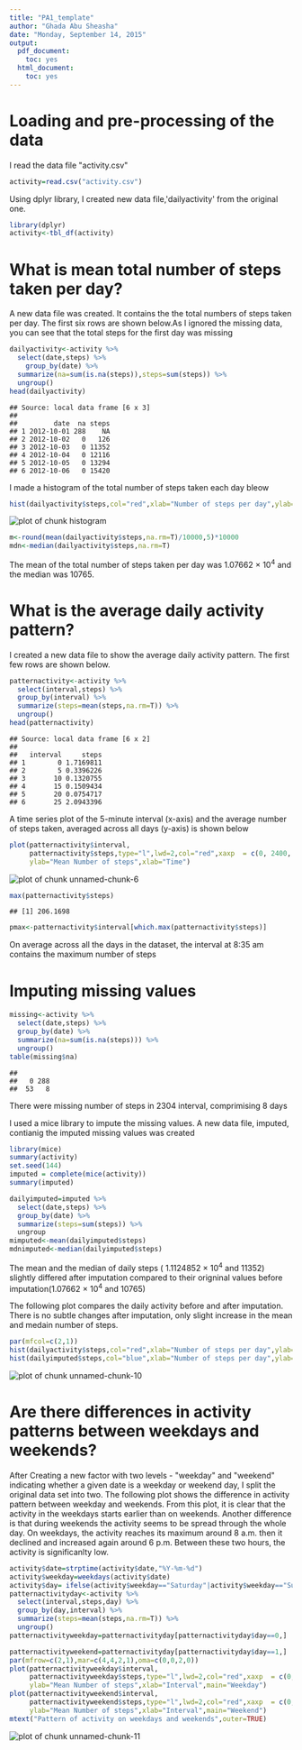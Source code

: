 ```yaml
---
title: "PA1_template"
author: "Ghada Abu Sheasha"
date: "Monday, September 14, 2015"
output:
  pdf_document:
    toc: yes
  html_document:
    toc: yes
---
```

# Loading and pre-processing of the data

I read the data file "activity.csv"

```r
activity=read.csv("activity.csv")
```

Using dplyr library, I created new data file,'dailyactivity' from the original one. 

```r
library(dplyr)
activity<-tbl_df(activity)
```

# What is mean total number of steps taken per day?

A new data file was created. It contains the the total numbers of steps taken per day. The first six rows are shown below.As I ignored the missing data, you can see that the total steps for the first day was missing

```r
dailyactivity<-activity %>%
  select(date,steps) %>%
    group_by(date) %>%
  summarize(na=sum(is.na(steps)),steps=sum(steps)) %>%
  ungroup()
head(dailyactivity)
```

```
## Source: local data frame [6 x 3]
## 
##         date  na steps
## 1 2012-10-01 288    NA
## 2 2012-10-02   0   126
## 3 2012-10-03   0 11352
## 4 2012-10-04   0 12116
## 5 2012-10-05   0 13294
## 6 2012-10-06   0 15420
```
I made a histogram of the total number of steps taken each day bleow

```r
hist(dailyactivity$steps,col="red",xlab="Number of steps per day",ylab="",main="Histogram showing the distribution of daily steps")
```

![plot of chunk histogram](figure/histogram-1.png) 


```r
m<-round(mean(dailyactivity$steps,na.rm=T)/10000,5)*10000
mdn<-median(dailyactivity$steps,na.rm=T)
```
The mean of the total number of steps taken per day was 1.07662 &times; 10<sup>4</sup> and the median was 10765. 

# What is the average daily activity pattern?

I created a new data file to show the average daily activity pattern. The first few rows are shown below. 

```r
patternactivity<-activity %>%
  select(interval,steps) %>%
  group_by(interval) %>%
  summarize(steps=mean(steps,na.rm=T)) %>%
  ungroup()
head(patternactivity)
```

```
## Source: local data frame [6 x 2]
## 
##   interval     steps
## 1        0 1.7169811
## 2        5 0.3396226
## 3       10 0.1320755
## 4       15 0.1509434
## 5       20 0.0754717
## 6       25 2.0943396
```
A time series plot of the 5-minute interval (x-axis) and the average number of steps taken, averaged across all days (y-axis) is shown below

```r
plot(patternactivity$interval,
     patternactivity$steps,type="l",lwd=2,col="red",xaxp  = c(0, 2400, 24),
     ylab="Mean Number of steps",xlab="Time")
```

![plot of chunk unnamed-chunk-6](figure/unnamed-chunk-6-1.png) 

```r
max(patternactivity$steps)
```

```
## [1] 206.1698
```

```r
pmax<-patternactivity$interval[which.max(patternactivity$steps)]
```
On average across all the days in the dataset, the interval at 8:35 am contains the maximum number of steps

# Imputing missing values


```r
missing<-activity %>%
  select(date,steps) %>%
  group_by(date) %>%
  summarize(na=sum(is.na(steps))) %>%
  ungroup()
table(missing$na)
```

```
## 
##   0 288 
##  53   8
```
There were missing number of steps in 2304 interval, comprimising 8 days

I used a mice library to impute the missing values. A new data file, imputed, contianig the imputed missing values was created

```r
library(mice)
summary(activity)
set.seed(144)
imputed = complete(mice(activity))
summary(imputed)

dailyimputed=imputed %>%
  select(date,steps) %>%
  group_by(date) %>%
  summarize(steps=sum(steps)) %>%
  ungroup
mimputed<-mean(dailyimputed$steps)
mdnimputed<-median(dailyimputed$steps)
```
The mean and the median of daily steps  ( 1.1124852 &times; 10<sup>4</sup> and 11352) slightly differed after imputation compared to their origninal values before imputation(1.07662 &times; 10<sup>4</sup> and 10765)

The following plot compares the daily activity before and after imputation. There is no subtle changes after imputation, only slight increase in the mean and medain number of steps.


```r
par(mfcol=c(2,1))
hist(dailyactivity$steps,col="red",xlab="Number of steps per day",ylab="",main="Histogram showing the distribution of daily steps before imputation of missing values")
hist(dailyimputed$steps,col="blue",xlab="Number of steps per day",ylab="",main="Histogram showing the distribution of daily steps after imputation of missing values")
```

![plot of chunk unnamed-chunk-10](figure/unnamed-chunk-10-1.png) 



# Are there differences in activity patterns between weekdays and weekends?

After Creating a new factor with two levels - "weekday" and "weekend" indicating whether a given date is a weekday or weekend day, I split the original data set into two. The following plot shows the difference in activity pattern between weekday and weekends. From this plot, it is clear that the activity in the weekdays starts earlier than on weekends. Another difference is that during weekends the activity seems to be spread through the whole day. On weekdays, the activity reaches its maximum around 8 a.m. then it declined and increased again around 6 p.m. Between these two hours, the activity is significanlty low.



```r
activity$date=strptime(activity$date,"%Y-%m-%d")
activity$weekday=weekdays(activity$date)
activity$day= ifelse(activity$weekday=="Saturday"|activity$weekday=="Sunday", 1, 0)
patternactivityday<-activity %>%
  select(interval,steps,day) %>%
  group_by(day,interval) %>%
  summarize(steps=mean(steps,na.rm=T)) %>%
  ungroup()
patternactivityweekday=patternactivityday[patternactivityday$day==0,]

patternactivityweekend=patternactivityday[patternactivityday$day==1,]
par(mfrow=c(2,1),mar=c(4,4,2,1),oma=c(0,0,2,0))
plot(patternactivityweekday$interval,
     patternactivityweekday$steps,type="l",lwd=2,col="red",xaxp  = c(0, 2400, 24),
     ylab="Mean Number of steps",xlab="Interval",main="Weekday")
plot(patternactivityweekend$interval,
     patternactivityweekend$steps,type="l",lwd=2,col="red",xaxp  = c(0, 2400, 24),
     ylab="Mean Number of steps",xlab="Interval",main="Weekend")
mtext("Pattern of activity on weekdays and weekends",outer=TRUE)
```

![plot of chunk unnamed-chunk-11](figure/unnamed-chunk-11-1.png) 
